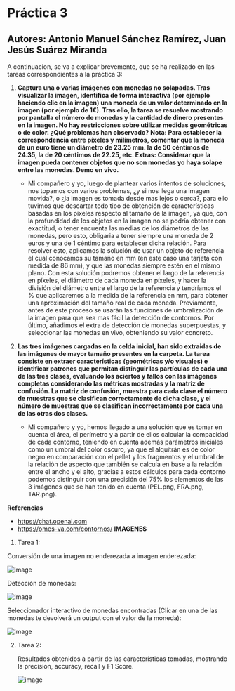 # Práctica 3

## Autores: Antonio Manuel Sánchez Ramírez, Juan Jesús Suárez Miranda

A continuacion, se va a explicar brevemente, que se ha realizado en las tareas correspondientes a la práctica 3:

1. **Captura una o varias imágenes con monedas no solapadas. Tras visualizar la imagen, identifica de forma interactiva (por ejemplo haciendo clic en la imagen) una moneda de un valor determinado en la imagen (por ejemplo de 1€). Tras ello, la tarea se resuelve mostrando por pantalla el número de monedas y la cantidad de dinero presentes en la imagen. No hay restricciones sobre utilizar medidas geométricas o de color. ¿Qué problemas han observado?
Nota: Para establecer la correspondencia entre píxeles y milímetros, comentar que la moneda de un euro tiene un diámetro de 23.25 mm. la de 50 céntimos de 24.35, la de 20 céntimos de 22.25, etc. 
Extras: Considerar que la imagen pueda contener objetos que no son monedas yo haya solape entre las monedas. Demo en vivo.**
   
     - Mi compañero y yo, luego de plantear varios intentos de soluciones, nos topamos con varios problemas, ¿y si nos llega una imagen movida?, o ¿la imagen es tomada desde mas lejos o cerca?, para ello tuvimos que descartar todo tipo de obtención de características basadas en los píxeles respecto al tamaño de la imagen, ya que, con la profundidad de los objetos en la imagen no se podría obtener con exactitud, o tener encuenta las medias de los diámetros de las monedas, pero esto, obligaria a tener siempre una moneda de 2 euros y una de 1 céntimo para establecer dicha relación. Para resolver esto, aplicamos la solución de usar un objeto de referencia el cual conocamos su tamaño en mm (en este caso una tarjeta con medida de 86 mm), y que las monedas siempre estén en el mismo plano. Con esta solución podremos obtener el largo de la referencia en píxeles, el diámetro de cada moneda en píxeles, y hacer la división del diámetro entre el largo de la referencia y tendríamos el % que aplicaremos a la medida de la referencia en mm, para obtener una aproximación del tamaño real de cada moneda. Previamente, antes de este proceso se usarán las funciones de umbralización de la imagen para que sea mas fácil la detección de contornos. Por último, añadimos el extra de detección de monedas superpuestas, y seleccionar las monedas en vivo, obteniendo su valor concreto.

2. **Las tres imágenes cargadas en la celda inicial, han sido extraidas de las imágenes de mayor tamaño presentes en la carpeta. La tarea consiste en extraer características (geométricas y/o visuales) e identificar patrones que permitan distinguir las partículas de cada una de las tres clases, evaluando los aciertos y fallos con las imágenes completas considerando las métricas mostradas y la matriz de confusión. La matriz de confusión, muestra para cada clase el número de muestras que se clasifican correctamente de dicha clase, y el número de muestras que se clasifican incorrectamente por cada una de las otras dos clases.**
   
    - Mi compañero y yo, hemos llegado a una solución que es tomar en cuenta el área, el perímetro y a partir de ellos calcular la compacidad de cada contorno, teniendo en cuenta además parámetros iniciales como un umbral del color oscuro, ya que el alquitrán es de color negro en comparación con el pellet y los fragmentos y el umbral de la relación de aspecto que también se calcula en base a la relación entre el ancho y el alto, gracias a estos cálculos para cada contorno podemos distinguir con una precisión del 75% los elementos de las 3 imágenes que se han tenido en cuenta (PEL.png, FRA.png, TAR.png).

**Referencias**
- https://chat.openai.com
- https://omes-va.com/contornos/
**IMAGENES**

1. Tarea 1:

  Conversión de una imagen no enderezada a imagen enderezada:

  ![image](https://github.com/user-attachments/assets/cede6cc6-e367-4fd3-be75-b8c2f110b0fe)

  Detección de monedas:
  
  ![image](https://github.com/user-attachments/assets/571fa1d2-8c40-4ac4-9ab5-a6dd24c6ebf7)

  Seleccionador interactivo de monedas encontradas (Clicar en una de las monedas te devolverá un output con el valor de la moneda):

  ![image](https://github.com/user-attachments/assets/d2ef1ff2-9928-4a8d-acef-ecc91f936fa2)

2. Tarea 2:

   Resultados obtenidos a partir de las características tomadas, mostrando la precision, accuracy, recall y F1 Score.

   ![image](https://github.com/user-attachments/assets/51ca58b6-bd83-4b23-8b4b-eb90dd5aaebb)



 
